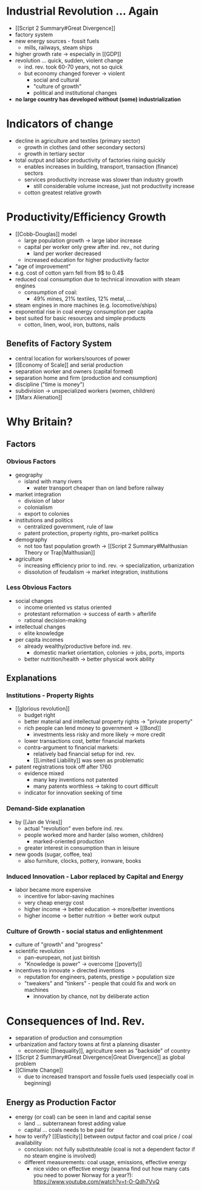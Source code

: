 # Industrial Revolution ... Again
- [[Script 2 Summary#Great Divergence]]
- factory system 
- new energy sources - fossit fuels
	- mills, railways, steam ships
- higher growth rate -> especially in [[GDP]]
- revolution ... quick, sudden, violent change
	- ind. rev. took 60-70 years, not so quick
	- but economy changed forever -> violent
		- social and cultural
		- "culture of growth"
		- political and institutional changes
- **no large country has developed without (some) industrialization**

# Indicators of change
- decline in agriculture and textiles (primary sector)
	- growth in clothes (and other secondary sectors)
	- growth in tertiary sector
- total output and labor productivity of factories rising quickly
	- enables increases in building, transport, transaction (finance) sectors
	- services productivity increase was slower than industry growth
		- still considerable volume increase, just not productivity increase
	- cotton greatest relative growth

# Productivity/Efficiency Growth
- [[Cobb-Douglas]] model
	- large population growth -> large labor increase
	- capital per worker only grew after ind. rev., not during
		- land per worker decreased
	- increased education for higher productivity factor
- "age of improvement"
- e.g. cost of cotton yarn fell from 9$ to 0.4$
- reduced coal consumption due to technical innovation with steam engines
	- consumption of coal:
		- 49% mines, 21% textiles, 12% metal, ...
- steam engines in more machines (e.g. locomotive/ships)
- exponential rise in coal energy consumption per capita
- best suited for basic resources and simple products
	- cotton, linen, wool, iron, buttons, nails

## Benefits of Factory System
- central location for workers/sources of power
- [[Economy of Scale]] and serial production
- separation worker and owners (capital formed)
- separation home and firm (production and consumption)
- discipline ("time is money")
- subdivision -> unspecialized workers (women, children)
- [[Marx Alienation]]

# Why Britain?
## Factors

### Obvious Factors
- geography
	- island with many rivers
		- water transport cheaper than on land before railway 
- market integration
	- division of labor
	- colonialism
	- export to colonies
- institutions and politics
	- centralized government, rule of law
	- patent protection, property rights, pro-market politics
- demography
	- not too fast population growth -> [[Script 2 Summary#Malthusian Theory or Trap|Malthusian]]
- agriculture
	- increasing efficiency prior to ind. rev. -> specialization, urbanization
	- dissolution of feudalism -> market integration, institutions

### Less Obvious Factors
- social changes
	- income oriented vs status oriented
	- protestant reformation -> success of earth > afterlife
	- rational decision-making
- intellectual changes
	- elite knowledge
- per capita incomes
	- already wealthy/productive before ind. rev.
		- domestic market orientation, colonies -> jobs, ports, imports
	- better nutrition/health -> better physical work ability

## Explanations

### Institutions - Property Rights
- [[glorious revolution]]
	- budget right
	- better material and intellectual property rights -> "private property"
	- rich people can lend money to government -> [[Bond]]
		- investments less risky and more likely -> more credit
	- lower transactions cost, better financial markets
	- contra-argument to financial markets:
		- relatively bad financial setup for ind. rev.
		- [[Limited Liability]] was seen as problematic
- patent registrations took off after 1760
	- evidence mixed
		- many key inventions not patented
		- many patents worthless -> taking to court difficult
	- indicator for innovation seeking of time

### Demand-Side explanation
- by [[Jan de Vries]]
	- actual "revolution" even before ind. rev.
	- people worked more and harder (also women, children)
		- marked-oriented production
	- greater interest in consumption than in leisure
- new goods (sugar, coffee, tea)
	- also furniture, clocks, pottery, ironware, books

### Induced Innovation - Labor replaced by Capital and Energy
- labor became more expensive
	- incentive for labor-saving machines
	- very cheap energy cost
	- higher income -> better education -> more/better inventions
	- higher income -> better nutrition -> better work output

### Culture of Growth - social status and enlightenment
- culture of "growth" and "progress"
- scientific revolution
	- pan-european, not just biritish
	- "Knowledge is power" -> overcome [[poverty]]
- incentives to innovate > directed inventions
	- reputation for engineers, patents, prestige > population size
	- "tweakers" and "tinkers" - people that could fix and work on machines
		- innovation by chance, not by deliberate action

# Consequences of Ind. Rev.
- separation of production and consumption
- urbanization and factory towns at first a planning disaster
	- economic [[Inequality]], agriculture seen as "backside" of country
- [[Script 2 Summary#Great Divergence|Great Divergence]] as global problem
- [[Climate Change]]
	- due to increased transport and fossile fuels used (especially coal in beginning)

## Energy as Production Factor
- energy (or coal) can be seen in land and capital sense
	- land ... subterranean forest adding value
	- capital ... coals needs to be paid for
- how to verify? [[Elasticity]] between output factor and coal price / coal availability
	- conclusion: not fully substituteable (coal is not a dependent factor if no steam engine is involved)
	- different measurements: coal usage, emissions, effective energy
		- nice video on effective energy (wanna find out how many cats you need to power Norway for a year?): https://www.youtube.com/watch?v=t-O-Qdh7VvQ